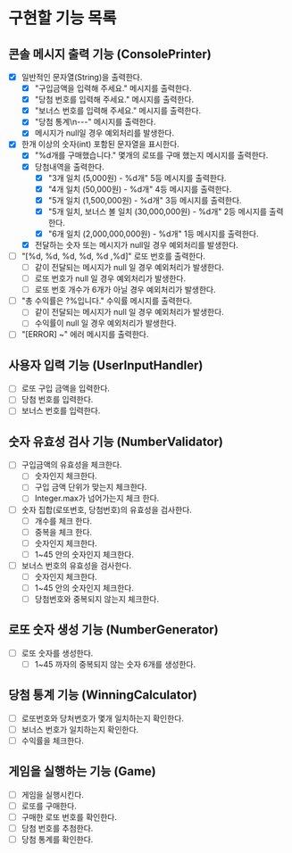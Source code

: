 # 구현할 기능 목록

## 콘솔 메시지 출력 기능 (ConsolePrinter)
- [x] 일반적인 문자열(String)을 출력한다.
    - [x] "구입금액을 입력해 주세요." 메시지를 출력한다.
    - [x] "당첨 번호를 입력해 주세요." 메시지를 출력한다.
    - [x] "보너스 번호를 입력해 주세요." 메시지를 출력한다.
    - [x] "당첨 통계\n---" 메시지를 출력한다.
    - [x] 메시지가 null일 경우 예외처리를 발생한다.

- [x] 한개 이상의 숫자(int) 포함된 문자열을 표시한다.
    - [x] "%d개를 구매했습니다." 몇개의 로또를 구매 했는지 메시지를 출력한다.
    - [x] 당첨내역을 출력한다.
        - [x] "3개 일치 (5,000원) - %d개" 5등 메시지를 출력한다.
        - [x] "4개 일치 (50,000원) - %d개" 4등 메시지를 출력한다.
        - [x] "5개 일치 (1,500,000원) - %d개" 3등 메시지를 출력한다.
        - [x] "5개 일치, 보너스 볼 일치 (30,000,000원) - %d개" 2등 메시지를 출력한다.
        - [x] "6개 일치 (2,000,000,000원) - %d개" 1등 메시지를 출력한다.
  - [x] 전달하는 숫자 또는 메시지가 null일 경우 예외처리를 발생한다.

- [ ] "[%d, %d, %d, %d, %d ,%d]" 로또 번호를 출력한다.
    - [ ] 같이 전달되는 메시지가 null 일 경우 예외처리가 발생한다.
    - [ ] 로또 번호가 null 일 경우 예외처리가 발생한다.
    - [ ] 로또 번호 개수가 6개가 아닐 경우 예외처리가 발생한다.
- [ ] "총 수익률은 ?%입니다." 수익률 메시지를 출력한다.
    - [ ] 같이 전달되는 메시지가 null 일 경우 예외처리가 발생한다.
    - [ ] 수익률이 null 일 경우 예외처리가 발생한다.
- [ ] "[ERROR] ~" 에러 메시지를 출력한다.

## 사용자 입력 기능 (UserInputHandler)
- [ ] 로또 구입 금액을 입력한다.
- [ ] 당첨 번호를 입력한다.
- [ ] 보너스 번호를 입력한다.

## 숫자 유효성 검사 기능 (NumberValidator)
- [ ] 구입금액의 유효성을 체크한다.
    - [ ] 숫자인지 체크한다.
    - [ ] 구입 금액 단위가 맞는지 체크한다.
    - [ ] Integer.max가 넘어가는지 체크 한다.
- [ ] 숫자 집합(로또번호, 당첨번호)의 유효성을 검사한다.
    - [ ] 개수를 체크 한다.
    - [ ] 중복을 체크 한다.
    - [ ] 숫자인지 체크한다.
    - [ ] 1~45 안의 숫자인지 체크한다.
- [ ] 보너스 번호의 유효성을 검사한다.
    - [ ] 숫자인지 체크한다.
    - [ ] 1~45 안의 숫자인지 체크한다.
    - [ ] 당첨번호와 중복되지 않는지 체크한다.

## 로또 숫자 생성 기능 (NumberGenerator)
- [ ] 로또 숫자를 생성한다.
    - [ ] 1~45 까자의 중복되지 않는 숫자 6개를 생성한다.

## 당첨 통계 기능 (WinningCalculator)
- [ ] 로또번호와 당처번호가 몇개 일치하는지 확인한다.
- [ ] 보너스 번호가 일치하는지 확인한다.
- [ ] 수익률을 체크한다.

## 게임을 실행하는 기능 (Game)
- [ ] 게임을 실행시킨다.
- [ ] 로또를 구매한다.
- [ ] 구매한 로또 번호를 확인한다.
- [ ] 당첨 번호를 추첨한다.
- [ ] 당첨 통계를 확인한다.